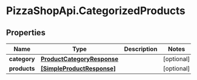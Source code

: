 # PizzaShopApi.CategorizedProducts

## Properties

Name | Type | Description | Notes
------------ | ------------- | ------------- | -------------
**category** | [**ProductCategoryResponse**](ProductCategoryResponse.md) |  | [optional] 
**products** | [**[SimpleProductResponse]**](SimpleProductResponse.md) |  | [optional] 


